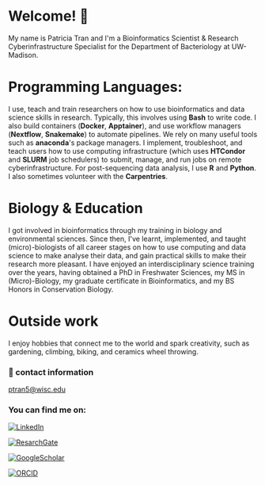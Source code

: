 # Welcome! 👋

My name is Patricia Tran and I'm a Bioinformatics Scientist & Research Cyberinfrastructure Specialist for the Department of Bacteriology at UW-Madison. 

# Programming Languages:
I use, teach and train researchers on how to use bioinformatics and data science skills in research. Typically, this involves using **Bash** to write code. I also build containers (**Docker**, **Apptainer**), and use workflow managers (**Nextflow**, **Snakemake**) to automate pipelines. We rely on many useful tools such as **anaconda**'s package managers. I implement, troubleshoot, and teach users how to use computing infrastructure (which uses **HTCondor** and **SLURM** job schedulers) to submit, manage, and run jobs on remote cyberinfrastructure. For post-sequencing data analysis, I use **R** and **Python**. I also sometimes volunteer with the **Carpentries**.

# Biology & Education
I got involved in bioinformatics through my training in biology and environmental sciences. Since then, I've learnt, implemented, and taught (micro)-biologists of all career stages on how to use computing and data science to make analyse their data, and gain practical skills to make their research more pleasant. I have enjoyed an interdisciplinary science training over the years, having obtained a PhD in Freshwater Sciences, my MS in (Micro)-Biology, my graduate certificate in Bioinformatics, and my BS Honors in Conservation Biology. 

# Outside work
I enjoy hobbies that connect me to the world and spark creativity, such as gardening, climbing, biking, and ceramics wheel throwing. 

### :email: contact information
ptran5@wisc.edu

### You can find me on:
[![LinkedIn](https://img.shields.io/badge/LinkedIn--informational?style=social&logo=linkedin&logoColor=blue&color=2bbc8a)](https://www.linkedin.com/in/patriciatran/)

[![ResarchGate](https://img.shields.io/badge/ResearchGate--informational?style=social&logo=researchgate&logoColor=2bbc8a?&color=2bbc8a)](https://www.researchgate.net/profile/Patricia-Tran-2)

[![GoogleScholar](https://img.shields.io/badge/Google_Scholar--informational?style=social&logo=google-scholar&logoColor=blue&color=2bbc8a)](https://scholar.google.com/citations?user=NVhtx1YAAAAJ&hl=en)

[![ORCID](https://img.shields.io/badge/ORCID--informational?style=social&logo=ORCID&logoColor=success&color=2bbc8a)](https://orcid.org/0000-0003-3948-3938)




